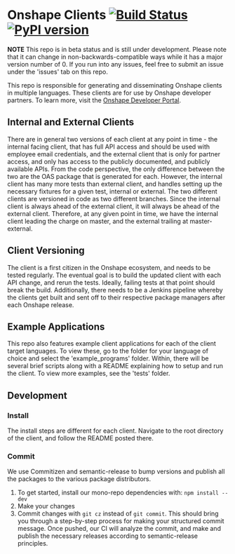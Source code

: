 # Onshape Clients [![Build Status](https://travis-ci.org/onshape-public/onshape-clients.svg?branch=master)](https://travis-ci.org/onshape-public/onshape-clients) [![PyPI version](https://badge.fury.io/py/onshape-client.svg)](https://badge.fury.io/py/onshape-client)

**NOTE**
This repo is in beta status and is still under development. Please note that it can change in non-backwards-compatible 
ways while it has a major version number of 0. If you run into any issues, feel free to submit an issue under the 
'issues' tab on this repo.

This repo is responsible for generating and disseminating Onshape clients in multiple languages. These clients are for 
use by Onshape developer partners. To learn more, visit the [Onshape Developer Portal](https://dev-portal.onshape.com).

## Internal and External Clients
There are in general two versions of each client at any point in time - the internal facing client, that has full API 
access and should be used with employee email credentials, and the external client that is only for partner access, and 
only has access to the publicly documented, and publicly available APIs. From the code perspective, the only difference 
between the two are the OAS package that is generated for each. However, the internal client has many more tests than
external client, and handles setting up the necessary fixtures for a given test, internal or external. The two
different clients are versioned in code as two different branches. Since the internal client is always ahead of the
external client, it will always be ahead of the external client. Therefore, at any given point in time, we have the
internal client leading the charge on master, and the external trailing at master-external. 

## Client Versioning
The client is a first citizen in the Onshape ecosystem, and needs to be tested regularly. The eventual goal is to build 
the updated client with each API change, and rerun the tests. Ideally, failing tests at that point should break the
build. Additionally, there needs to be a Jenkins pipeline whereby the clients get built and sent off to their respective
package managers after each Onshape release.

## Example Applications

This repo also features example client applications for each of the client target languages.  To view these, go to the 
folder for your language of choice and select the 'example_programs' folder. Within, there will be several brief scripts
along with a README explaining how to setup and run the client. To view more examples, see the 'tests' folder.

## Development

### Install
The install steps are different for each client. Navigate to the root directory of the client, and follow the README
posted there.

### Commit
We use Commitizen and semantic-release to bump versions and publish all the packages to the various package distributors.

1. To get started, install our mono-repo dependencies with: `npm install --dev`
2. Make your changes
3. Commit changes with `git cz` instead of `git commit`. This should bring you through a step-by-step process for making
 your structured commit message. Once pushed, our CI will analyze the commit, and make and publish the necessary 
 releases according to semantic-release principles.
